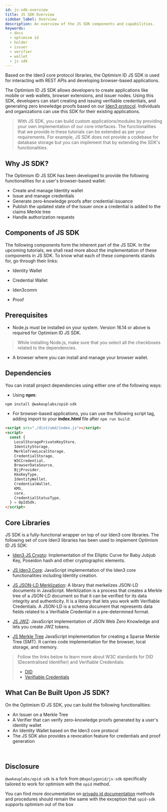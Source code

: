 ```yaml
---
id: js-sdk-overview
title: JS SDK Overview
sidebar_label: Overview
description: An overview of the JS SDK components and capabilities.
keywords:
  - docs
  - optimism id
  - holder
  - issuer
  - verifier
  - wallet
  - js sdk
---
```


Based on the Iden3 core protocol libraries, the Optimism ID JS SDK is used for interacting with REST APIs and developing browser-based applications.

The Optimism ID JS SDK allows developers to create applications like mobile or web wallets, browser extensions, and issuer nodes. Using this SDK, developers can start creating and issuing verifiable credentials, and generating zero knowledge proofs based on our [Iden3 protocol](https://docs.iden3.io/). Individuals and organizations can use this SDK for their existing applications.

> With JS SDK, you can build custom applications/modules by providing your own implementation of our core interfaces. The functionalities that we provide in these tutorials can be extended as per your requirements. For example, JS SDK does not provide a codebase for database storage but you can implement that by extending the SDK's functionalities.

## Why JS SDK?

The Optimism ID JS SDK has been developed to provide the following functionalities for a user's browser-based wallet:

- Create and manage Identity wallet
- Issue and manage credentials
- Generate zero-knowledge proofs after credential issuance
- Publish the updated state of the Issuer once a credential is added to the claims Merkle tree
- Handle authorization requests

## Components of JS SDK

The following components form the inherent part of the JS SDK. In the upcoming tutorials, we shall read more about the implementation of these components in JS SDK. To know what each of these components stands for, go through their links:

- Identity Wallet

- Credential Wallet

- Iden3comm

- Proof

## Prerequisites

- Node.js must be installed on your system. Version 16.14 or above is required for Optimism ID JS SDK.

> While installing Node.js, make sure that you select all the checkboxes related to the dependencies.

- A browser where you can install and manage your browser wallet.

## Dependencies

You can install project dependencies using either one of the following ways:

- Using **npm**:

```bash
npm install @wakeuplabs/opid-sdk
```

- For browser-based applications, you can use the following script tag, adding import to your **index.html** file after `npm run build`:

```html
<script src="./dist/umd/index.js"></script>
<script>
  const {
    LocalStoragePrivateKeyStore,
    IdentityStorage,
    MerkleTreeLocalStorage,
    CredentialStorage,
    W3CCredential,
    BrowserDataSource,
    BjjProvider,
    KmsKeyType,
    IdentityWallet,
    CredentialWallet,
    KMS,
    core,
    CredentialStatusType,
  } = OpIdSdk;
</script>
```

## Core Libraries

JS SDK is a fully-functional wrapper on top of our Iden3 core libraries. The following set of core Iden3 libraries has been used to implement Optimism ID JS SDK:

- <a href="https://github.com/iden3/js-crypto" target="_blank">Iden3 JS Crypto</a>: Implementation of the Elliptic Curve for Baby Jubjub Key, Poseidon hash and other cryptographic elements.

- <a href="https://github.com/iden3/js-iden3-core" target="_blank">JS Iden3 Core</a>: JavaScript implementation of the Iden3 core functionalities including Identity creation.

- <a href="https://github.com/iden3/js-jsonld-merklization" target="_blank">JS JSON-LD Merklization</a>: A library that merkelizes JSON-LD documents in JavaScript. Merklization is a process that creates a Merkle tree of a JSON-LD document so that it can be verified for its data integrity and authenticity. It is a library that lets you work with Verifiable Credentials. A JSON-LD is a schema document that represents data fields related to a Verifiable Credential in a pre-determined format.

- <a href="https://github.com/iden3/js-jwz" target="_blank">JS JWZ</a>: JavaScript implementation of JSON Web Zero Knowledge and lets you create JWZ tokens.

- <a href="https://github.com/iden3/js-merkletree" target="_blank">JS Merkle Tree</a> JavaScript implementation for creating a Sparse Merkle Tree (SMT). It carries code implementation for the browser, local storage, and memory.

> Follow the links below to learn more about W3C standards for DID (Decentralised Identifier) and Verifiable Credentials:
> - <ins><a href="https://www.w3.org/TR/did-core/" target="_blank">DID</a></ins>
> - <ins><a href="https://www.w3.org/TR/vc-data-model/" target="_blank">Verifiable Credentials</a></ins>

## What Can Be Built Upon JS SDK?

On the Optimism ID JS SDK, you can build the following functionalities:

- An Issuer on a Merkle Tree
- A Verifier that can verify zero-knowledge proofs generated by a user's identity wallet
- An Identity Wallet based on the Iden3 core protocol
- The JS SDK also provides a revocation feature for credentials and proof generation

<br/>

## Disclosure

`@wakeuplabs/opid-sdk` is a fork from `@0xpolygonid/js-sdk` specifically tailored to work for optimism with the `opid` method.

You can find more documentation on [privado id documentation](https://github.com/0xPolygonID/docs/blob/51eb1ee6dbab65b15fe1defc624d46cca5db943d/docs/js-sdk/js-sdk-overview.md) methods and procedures should remain the same with the exception that `opid-sdk` supports optimism out of the box



